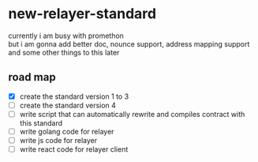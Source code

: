 # new-relayer-standard
currently i am busy with promethon<br>
but i am gonna add better doc, nounce support, address mapping support and some other things to this later
 ## road map
 - [x] create the standard version 1 to 3
 - [ ] create the standard version 4
 - [ ] write script that can automatically rewrite and compiles contract with this standard
 - [ ] write golang code for relayer
 - [ ] write js code for relayer
 - [ ] write react code for relayer client
